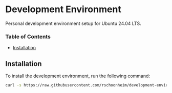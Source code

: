 # Development Environment
Personal development environment setup for Ubuntu 24.04 LTS.

### Table of Contents
- [Installation](#installation)


## Installation
To install the development environment, run the following command:
```bash
curl -s https://raw.githubusercontent.com/rschoonheim/development-environment/master/install.sh | bash
```


